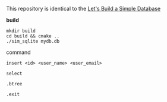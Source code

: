 This repository is identical to the [Let's Build a Simple Database](https://cstack.github.io/db_tutorial)


**build**

```shell
mkdir build
cd build && cmake ..
./sim_sqlite mydb.db
```

command

```
insert <id> <user_name> <user_email>

select

.btree

.exit
```